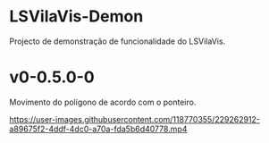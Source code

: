 # LSVilaVis-Demon
Projecto de demonstração de funcionalidade do LSVilaVis.


# v0-0.5.0-0

Movimento do polígono de acordo com o ponteiro.

https://user-images.githubusercontent.com/118770355/229262912-a89675f2-4ddf-4dc0-a70a-fda5b6d40778.mp4
